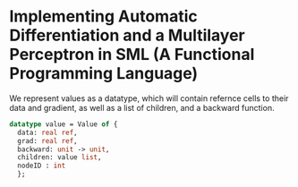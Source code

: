 # Implementing Automatic Differentiation and a Multilayer Perceptron in SML (A Functional Programming Language)


We represent values as a datatype, which will contain refernce cells to their data and gradient, as well as a list of children, and a backward function. 

```SML
datatype value = Value of {
  data: real ref,
  grad: real ref,
  backward: unit -> unit,
  children: value list,
  nodeID : int
  };
```
